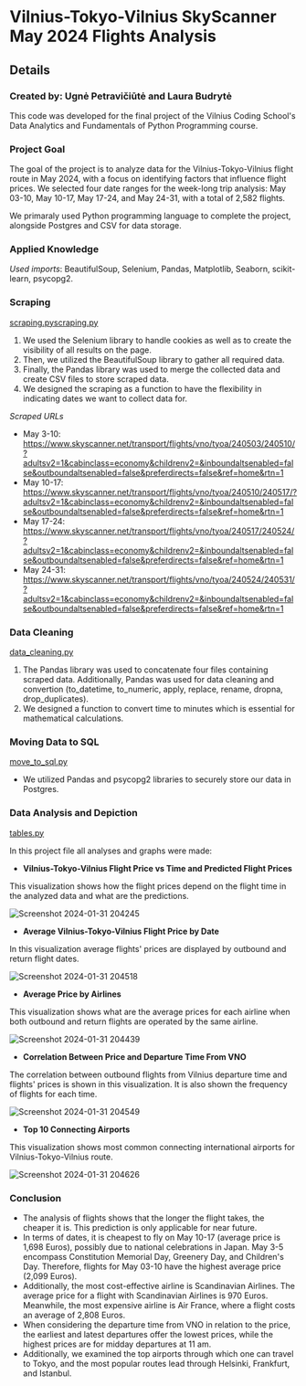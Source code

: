 # Vilnius-Tokyo-Vilnius SkyScanner May 2024 Flights Analysis

## Details
### Created by: Ugnė Petravičiūtė and Laura Budrytė

This code was developed for the final project of the Vilnius Coding School's Data Analytics and Fundamentals of Python Programming course.

### Project Goal

The goal of the project is to analyze data for the Vilnius-Tokyo-Vilnius flight route in May 2024, with a focus on identifying factors that influence flight prices. We selected four date ranges for the week-long trip analysis: May 03-10, May 10-17, May 17-24, and May 24-31, with a total of 2,582 flights.

We primaraly used Python programming language to complete the project, alongside Postgres and CSV for data storage. 

### Applied Knowledge

_Used imports_: BeautifulSoup, Selenium, Pandas, Matplotlib, Seaborn, scikit-learn, psycopg2.

### Scraping

[scraping.pyscraping.py](https://github.com/specialagentcoop/VilniusCodingSchool_FinalProject/blob/23aac3d9f26254b4096146b71a2de4e652f6cf36/scraping.py)

1) We used the Selenium library to handle cookies as well as to create the visibility of all results on the page.
2) Then, we utilized the BeautifulSoup library to gather all required data.
3) Finally, the Pandas library was used to merge the collected data and create CSV files to store scraped data.
4) We designed the scraping as a function to have the flexibility in indicating dates we want to collect data for.

_Scraped URLs_

- May 3-10:
https://www.skyscanner.net/transport/flights/vno/tyoa/240503/240510/?adultsv2=1&cabinclass=economy&childrenv2=&inboundaltsenabled=false&outboundaltsenabled=false&preferdirects=false&ref=home&rtn=1
- May 10-17:
https://www.skyscanner.net/transport/flights/vno/tyoa/240510/240517/?adultsv2=1&cabinclass=economy&childrenv2=&inboundaltsenabled=false&outboundaltsenabled=false&preferdirects=false&ref=home&rtn=1
- May 17-24:
https://www.skyscanner.net/transport/flights/vno/tyoa/240517/240524/?adultsv2=1&cabinclass=economy&childrenv2=&inboundaltsenabled=false&outboundaltsenabled=false&preferdirects=false&ref=home&rtn=1
- May 24-31:
https://www.skyscanner.net/transport/flights/vno/tyoa/240524/240531/?adultsv2=1&cabinclass=economy&childrenv2=&inboundaltsenabled=false&outboundaltsenabled=false&preferdirects=false&ref=home&rtn=1

### Data Cleaning

[data_cleaning.py](https://github.com/specialagentcoop/VilniusCodingSchool_FinalProject/blob/69b4a19ab97208fc83d0326cbf580e7f7fccb72b/data_cleaning.py)

1) The Pandas library was used to concatenate four files containing scraped data. Additionally, Pandas was used for data cleaning and convertion (to_datetime, to_numeric, apply, replace, rename, dropna, drop_duplicates).
2) We designed a function to convert time to minutes which is essential for mathematical calculations.

### Moving Data to SQL

[move_to_sql.py](https://github.com/specialagentcoop/VilniusCodingSchool_FinalProject/blob/08fc12f9022a7b0058dfa89e3dddc3bb3e0f2cee/move_to_sql.py)

- We utilized Pandas and psycopg2 libraries to securely store our data in Postgres.

### Data Analysis and Depiction

[tables.py](https://github.com/specialagentcoop/VilniusCodingSchool_FinalProject/blob/e94c6ae277b3316ada600109e15edbe4ff29ef43/tables.py)

In this project file all analyses and graphs were made:

* **Vilnius-Tokyo-Vilnius Flight Price vs Time and Predicted Flight Prices**

This visualization shows how the flight prices depend on the flight time in the analyzed data and what are the predictions.

![Screenshot 2024-01-31 204245](https://github.com/specialagentcoop/VilniusCodingSchool_FinalProject/assets/156001901/30eed034-00f6-4273-831f-4b81ce39a3e2)

* **Average Vilnius-Tokyo-Vilnius Flight Price by Date**

In this visualization average flights' prices are displayed by outbound and return flight dates.

![Screenshot 2024-01-31 204518](https://github.com/specialagentcoop/VilniusCodingSchool_FinalProject/assets/156001901/4f088e92-cd31-4509-bdd2-70a240caf70b)

* **Average Price by Airlines**

This visualization shows what are the average prices for each airline when both outbound and return flights are operated by the same airline.

![Screenshot 2024-01-31 204439](https://github.com/specialagentcoop/VilniusCodingSchool_FinalProject/assets/156001901/e93bccc2-0f3a-4956-93d1-d014350ac181)

* **Correlation Between Price and Departure Time From VNO**

The correlation between outbound flights from Vilnius departure time and flights' prices is shown in this visualization. It is also shown the frequency of flights for each time.

![Screenshot 2024-01-31 204549](https://github.com/specialagentcoop/VilniusCodingSchool_FinalProject/assets/156001901/dd5b3af8-b7bb-492a-9ef6-19405fcb8526)

* **Top 10 Connecting Airports**

This visualization shows most common connecting international airports for Vilnius-Tokyo-Vilnius route.

![Screenshot 2024-01-31 204626](https://github.com/specialagentcoop/VilniusCodingSchool_FinalProject/assets/156001901/95439d35-531d-476e-a4fa-183ddefadac7)

### Conclusion

- The analysis of flights shows that the longer the flight takes, the cheaper it is. This prediction is only applicable for near future.
- In terms of dates, it is cheapest to fly on May 10-17 (average price is 1,698 Euros), possibly due to national celebrations in Japan. May 3-5 encompass Constitution Memorial Day, Greenery Day, and Children's Day. Therefore, flights for May 03-10 have the highest average price (2,099 Euros).
- Additionally, the most cost-effective airline is Scandinavian Airlines. The average price for a flight with Scandinavian Airlines is 970 Euros. Meanwhile, the most expensive airline is Air France, where a flight costs an average of 2,808 Euros. 
- When considering the departure time from VNO in relation to the price, the earliest and latest departures offer the lowest prices, while the highest prices are for midday departures at 11 am. 
- Additionally, we examined the top airports through which one can travel to Tokyo, and the most popular routes lead through Helsinki, Frankfurt, and Istanbul.
